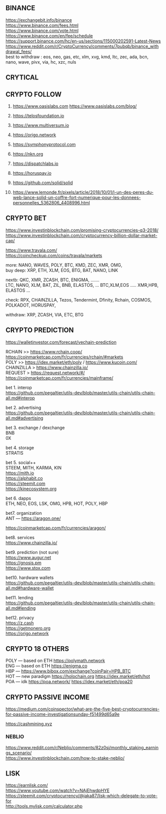 ## BINANCE

<https://exchangebit.info/binance>  
<https://www.binance.com/fees.html>  
<https://www.binance.com/vote.html>  
<https://www.binance.com/en/fee/schedule>  
<https://support.binance.com/hc/en-us/sections/115000202591-Latest-News>  
<https://www.reddit.com/r/CryptoCurrency/comments/7pubqb/binance_withdrawal_fees/>  
best to withdraw : eos, neo, gas, etc, xlm, xvg, kmd, ltc, zec, ada, bcn, nano, wave, pivx, via, hc, xzc, nuls

## CRYTICAL

## CRYPTO FOLLOW

1.  <https://www.oasislabs.com>       <https://www.oasislabs.com/blog/>

2.  <https://telosfoundation.io>

3.  <https://www.multiversum.io>

4.  <https://origo.network>

5.  <https://symphonyprotocol.com>

6.  <https://nkn.org>

7.  <https://dispatchlabs.io>         

8.  <https://horuspay.io>

9.  <https://github.com/solid/solid>

10. <https://www.lemonde.fr/pixels/article/2018/10/01/l-un-des-peres-du-web-lance-solid-un-coffre-fort-numerique-pour-les-donnees-personnelles_5362806_4408996.html>

## CRYPTO BET

<https://www.investinblockchain.com/promising-cryptocurrencies-q3-2018/>  
<https://www.investinblockchain.com/cryptocurrency-billion-dollar-market-cap/>

<https://www.travala.com/>  
<https://coincheckup.com/coins/travala/markets>

more:       NANO, WAVES, POLY, BTC, KMD, ZEC, XMR, OMG,  
buy deep: XRP, ETH, XLM, EOS, BTG, BAT, NANO, LINK

nextb:      QKC, XMR, ZCASH, BTC, ENIGMA, .......  
 LTC, NANO, XLM, BAT, ZIL, BNB, ELASTOS, ... BTC,XLM,EOS  .....  XMR,HPB, ELASTOS ... 

check:      RPX, CHAINZILLA, Tezos, Tendermint, Dfinity, Rchain, COSMOS, POLKADOT, HORUSPAY,  

withdraw: XRP, ZCASH, VIA, ETC, BTG

## CRYPTO PREDICTION

<https://walletinvestor.com/forecast/vechain-prediction>

RCHAIN              >> <https://www.rchain.coop/> <https://coinmarketcap.com/fr/currencies/rchain/#markets>  
POLY                >> <https://idex.market/eth/poly> / <https://www.kucoin.com/>  
CHAINZILLA          > <https://www.chainzilla.io/>  
REQUEST             > <https://request.network/#/>  
<https://coinmarketcap.com/fr/currencies/mainframe/>

bet 1. interop  
<https://github.com/pegaltier/utils-dev/blob/master/utils-chain/utils-chain-all.md#interop>

bet 2. advertising  
<https://github.com/pegaltier/utils-dev/blob/master/utils-chain/utils-chain-all.md#advertising>

bet 3. exchange / dexchange  
BNB  
0X

bet 4. storage  
STRATIS 

bet 5. social++  
STEEM, MITH, KARMA, KIN  
<https://mith.io>  
<https://alphabit.co>  
<https://steemit.com>  
<https://kinecosystem.org>

bet 6. dapps  
ETH, NEO, EOS, LSK, OMG, HPB, HOT, POLY, HBP

bet7. organization  
ANT — <https://aragon.one/> 

<https://coinmarketcap.com/fr/currencies/aragon/>

bet8. services  
<https://www.chainzilla.io/>

bet9. prediction (not sure)  
<https://www.augur.net>  
<https://gnosis.pm>  
<https://www.stox.com>

bet10. hardware wallets  
<https://github.com/pegaltier/utils-dev/blob/master/utils-chain/utils-chain-all.md#hardware-wallet>

bet11. lending  
<https://github.com/pegaltier/utils-dev/blob/master/utils-chain/utils-chain-all.md#lending>

bet12. privacy  
<https://z.cash>  
<https://getmonero.org>  
<https://origo.network>

## CRYPTO 18 OTHERS

POLY — based on ETH    <https://polymath.network>  
ENG — based on ETH     <https://enigma.co>  
HBP —                  <https://www.bibox.com/exchange?coinPair=HPB_BTC>  
HOT — new paradigm     <https://holochain.org>	<https://idex.market/eth/hot>  
POA — idk              <https://poa.network/>	<https://idex.market/eth/poa20>

## CRYPTO PASSIVE INCOME

<https://medium.com/coinspector/what-are-the-five-best-cryptocurrencies-for-passive-income-investigationsunday-f51499d65a9e>

<https://cashmining.xyz>

### NEBLIO

<https://www.reddit.com/r/Neblio/comments/82z0sj/monthly_staking_earnings_scenario/>  
<https://www.investinblockchain.com/how-to-stake-neblio/>

## LISK

<https://earnlisk.com/>  
<https://www.youtube.com/watch?v=NAjEhwdpHYE>  
<https://steemit.com/cryptocurrency/@jaka87/lisk-which-delegate-to-vote-for>  
<http://tools.mylisk.com/calculator.php>
